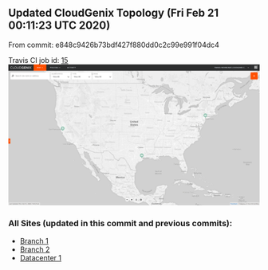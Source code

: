 ## Updated CloudGenix Topology (Fri Feb 21 00:11:23 UTC 2020)

From commit: e848c9426b73bdf427f880dd0c2c99e991f04dc4 

Travis CI job id: [15](https://travis-ci.com/CloudGenix/network-as-code/builds/149920432)
<img alt="Map Image" src="map.png?raw=1" width="1110">

### All Sites (updated in this commit and previous commits):

<ul>
<li><A href="Branch 1/README.md">Branch 1</A>
<li><A href="Branch 2/README.md">Branch 2</A>
<li><A href="Datacenter 1/README.md">Datacenter 1</A>

